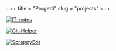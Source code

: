+++
title = "Progetti"
slug = "projects"
+++

[![IT-notes](../../images/itnotes.png)](https://fatualux.github.io/it-notes/)

[![Git-Helper](../../images/githelper.png)](https://github.com/fatualux/git_helper/)

[![ScrappyBot](../../images/scrappybot.png)](https://gitlab.com/fatualux/scrappybot)
